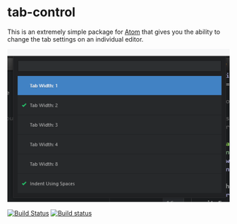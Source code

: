 # tab-control

This is an extremely simple package for [Atom](https://atom.io/) that gives you the ability to change the tab settings on an individual editor.

![example](https://raw.githubusercontent.com/ehuss/atom-tab-control/master/example.png)

[![Build Status](https://travis-ci.org/ehuss/atom-tab-control.svg?branch=master)](https://travis-ci.org/ehuss/atom-tab-control)
[![Build status](https://ci.appveyor.com/api/projects/status/yd7jrj2fhi5euvan)](https://ci.appveyor.com/project/ehuss/atom-tab-control)
